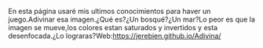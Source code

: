 En esta página usaré mis ultimos conocimientos para haver un juego.Adivinar esa imagen.¿Qué es?¿Un bosqué?¿Un mar?Lo peor es que la imagen se mueve,los colores estan saturados y invertidos y esta desenfocada.¿Lo lograras?Web:https://jerebien.github.io/Adivina/
